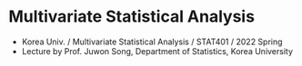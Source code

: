 # Multivariate Statistical Analysis
- Korea Univ. / Multivariate Statistical Analysis / STAT401 / 2022 Spring
- Lecture by Prof. Juwon Song, Department of Statistics, Korea University

